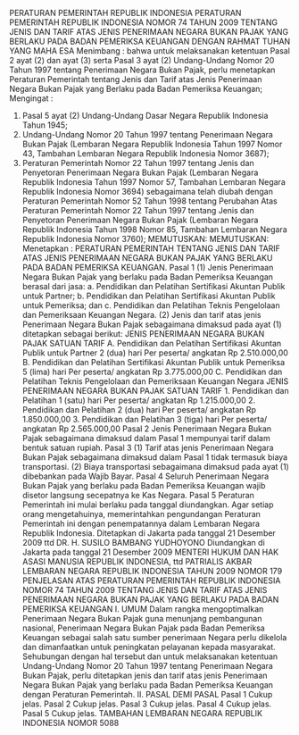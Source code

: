  PERATURAN PEMERINTAH REPUBLIK INDONESIA PERATURAN PEMERINTAH REPUBLIK INDONESIA NOMOR 74 TAHUN 2009 TENTANG JENIS DAN TARIF ATAS JENIS PENERIMAAN NEGARA BUKAN PAJAK YANG BERLAKU PADA BADAN PEMERIKSA KEUANGAN
DENGAN RAHMAT TUHAN YANG MAHA ESA
Menimbang :
 bahwa untuk melaksanakan ketentuan Pasal 2 ayat (2) dan ayat (3) serta Pasal 3 ayat (2) Undang-Undang Nomor 20 Tahun 1997 tentang Penerimaan Negara Bukan Pajak, perlu menetapkan Peraturan Pemerintah tentang Jenis dan Tarif atas Jenis Penerimaan Negara Bukan Pajak yang Berlaku pada Badan Pemeriksa Keuangan;
Mengingat :

1. Pasal 5 ayat (2) Undang-Undang Dasar Negara Republik Indonesia Tahun 1945;
2. Undang-Undang Nomor 20 Tahun 1997 tentang Penerimaan Negara Bukan Pajak (Lembaran Negara Republik Indonesia Tahun 1997 Nomor 43, Tambahan Lembaran Negara Republik Indonesia Nomor 3687);
3. Peraturan Pemerintah Nomor 22 Tahun 1997 tentang Jenis dan Penyetoran Penerimaan Negara Bukan Pajak (Lembaran Negara Republik Indonesia Tahun 1997 Nomor 57, Tambahan Lembaran Negara Republik Indonesia Nomor 3694) sebagaimana telah diubah dengan Peraturan Pemerintah Nomor 52 Tahun 1998 tentang Perubahan Atas Peraturan Pemerintah Nomor 22 Tahun 1997 tentang Jenis dan Penyetoran Penerimaan Negara Bukan Pajak (Lembaran Negara Republik Indonesia Tahun 1998 Nomor 85, Tambahan Lembaran Negara Republik Indonesia Nomor 3760);
MEMUTUSKAN:
MEMUTUSKAN:
 Menetapkan : PERATURAN PEMERINTAH TENTANG JENIS DAN TARIF ATAS JENIS PENERIMAAN NEGARA BUKAN PAJAK YANG BERLAKU PADA BADAN PEMERIKSA KEUANGAN.
Pasal 1
(1) Jenis Penerimaan Negara Bukan Pajak yang berlaku pada Badan Pemeriksa Keuangan berasal dari jasa:
a. Pendidikan dan Pelatihan Sertifikasi Akuntan Publik untuk Partner;
b. Pendidikan dan Pelatihan Sertifikasi Akuntan Publik untuk Pemeriksa; dan
c. Pendidikan dan Pelatihan Teknis Pengelolaan dan Pemeriksaan Keuangan Negara.
(2) Jenis dan tarif atas jenis Penerimaan Negara Bukan Pajak sebagaimana dimaksud pada ayat (1) ditetapkan sebagai berikut: JENIS PENERIMAAN NEGARA BUKAN PAJAK SATUAN TARIF A. Pendidikan dan Pelatihan Sertifikasi Akuntan Publik untuk Partner 2 (dua) hari Per peserta/ angkatan Rp 2.510.000,00 B. Pendidikan dan Pelatihan Sertifikasi Akuntan Publik untuk Pemeriksa 5 (lima) hari Per peserta/ angkatan Rp 3.775.000,00 C. Pendidikan dan Pelatihan Teknis Pengelolaan dan Pemeriksaan Keuangan Negara JENIS PENERIMAAN NEGARA BUKAN PAJAK SATUAN TARIF 1. Pendidikan dan Pelatihan 1 (satu) hari Per peserta/ angkatan Rp 1.215.000,00 2. Pendidikan dan Pelatihan 2 (dua) hari Per peserta/ angkatan Rp 1.850.000,00 3. Pendidikan dan Pelatihan 3 (tiga) hari Per peserta/ angkatan Rp 2.565.000,00
Pasal 2
Jenis Penerimaan Negara Bukan Pajak sebagaimana dimaksud dalam Pasal 1 mempunyai tarif dalam bentuk satuan rupiah.
Pasal 3
(1) Tarif atas jenis Penerimaan Negara Bukan Pajak sebagaimana dimaksud dalam Pasal 1 tidak termasuk biaya transportasi.
(2) Biaya transportasi sebagaimana dimaksud pada ayat (1) dibebankan pada Wajib Bayar.
Pasal 4
Seluruh Penerimaan Negara Bukan Pajak yang berlaku pada Badan Pemeriksa Keuangan wajib disetor langsung secepatnya ke Kas Negara.
Pasal 5
Peraturan Pemerintah ini mulai berlaku pada tanggal diundangkan.
Agar setiap orang mengetahuinya, memerintahkan pengundangan Peraturan Pemerintah ini dengan penempatannya dalam Lembaran Negara Republik Indonesia. Ditetapkan di Jakarta pada tanggal 21 Desember 2009 ttd DR. H. SUSILO BAMBANG YUDHOYONO Diundangkan di Jakarta pada tanggal 21 Desember 2009 MENTERI HUKUM DAN HAK ASASI MANUSIA REPUBLIK INDONESIA, ttd PATRIALIS AKBAR LEMBARAN NEGARA REPUBLIK INDONESIA TAHUN 2009 NOMOR 179 PENJELASAN ATAS PERATURAN PEMERINTAH REPUBLIK INDONESIA NOMOR 74 TAHUN 2009 TENTANG JENIS DAN TARIF ATAS JENIS PENERIMAAN NEGARA BUKAN PAJAK YANG BERLAKU PADA BADAN PEMERIKSA KEUANGAN I. UMUM Dalam rangka mengoptimalkan Penerimaan Negara Bukan Pajak guna menunjang pembangunan nasional, Penerimaan Negara Bukan Pajak pada Badan Pemeriksa Keuangan sebagai salah satu sumber penerimaan Negara perlu dikelola dan dimanfaatkan untuk peningkatan pelayanan kepada masyarakat. Sehubungan dengan hal tersebut dan untuk melaksanakan ketentuan Undang-Undang Nomor 20 Tahun 1997 tentang Penerimaan Negara Bukan Pajak, perlu ditetapkan jenis dan tarif atas jenis Penerimaan Negara Bukan Pajak yang berlaku pada Badan Pemeriksa Keuangan dengan Peraturan Pemerintah. II. PASAL DEMI PASAL
Pasal 1
Cukup jelas.
Pasal 2
Cukup jelas.
Pasal 3
Cukup jelas.
Pasal 4
Cukup jelas.
Pasal 5
Cukup jelas. TAMBAHAN LEMBARAN NEGARA REPUBLIK INDONESIA NOMOR 5088